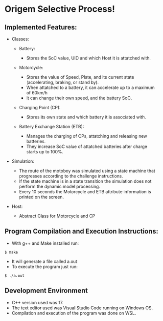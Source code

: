 # Origem Selective Process!

## Implemented Features:
 - Classes:
   - Battery:
     - Stores the SoC value, UID and which Host it is attatched with.
			
   - Motorcycle:
     - Stores the value of Speed, Plate, and its current state (accelerating, braking, or stand by).
     - When attatched to a battery, it can accelerate up to a maximum of 60km/h
     - It can change their own speed, and the battery SoC.

   - Charging Point (CP):
     - Stores its own state and which battery it is associated with.
     
   - Battery Exchange Station (ETB):
     - Manages the charging of CPs, attatching and releasing new batteries.
     - They increase SoC value of attatched batteries after charge starts up to 100%.

 - Simulation:
   - The route of the motoboy was simulated using a state machine that progresses according to the challenge instructions.
   - If the state machine is in a state transition the simulation does not perform the dynamic model processing.
   - Every 10 seconds the Motorcycle and ETB attribute information is printed on the screen.
  
  - Host:
    - Abstract Class for Motorcycle and CP

## Program Compilation and Execution Instructions:
  - With g++ and Make installed run:
   
   ```
   $ make
   ```
  - It will generate a file called a.out
  - To execute the program just run:
   ```
   $ ./a.out
   ```
   
## Development Environment
  - C++ version used was 17.
  - The text editor used was Visual Studio Code running on Windows OS.
  - Compilation and execution of the program was done on WSL.
